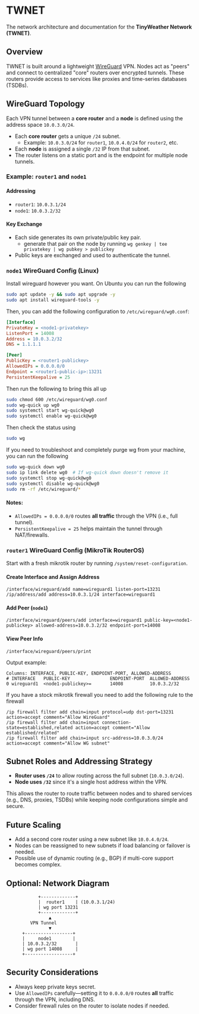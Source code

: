 # TWNET

The network architecture and documentation for the **TinyWeather Network (TWNET)**.

## Overview

TWNET is built around a lightweight [WireGuard](https://www.wireguard.com) VPN. Nodes act as "peers" and connect to centralized "core" routers over encrypted tunnels. These routers provide access to services like proxies and time-series databases (TSDBs).

## WireGuard Topology

Each VPN tunnel between a **core router** and a **node** is defined using the address space `10.0.3.0/24`.

- Each **core router** gets a unique `/24` subnet.
  - Example: `10.0.3.0/24` for `router1`, `10.0.4.0/24` for `router2`, etc.
- Each **node** is assigned a single `/32` IP from that subnet.
- The router listens on a static port and is the endpoint for multiple node tunnels.

### Example: `router1` and `node1`

#### Addressing
- `router1`: `10.0.3.1/24`
- `node1`: `10.0.3.2/32`

#### Key Exchange
- Each side generates its own private/public key pair.
    - generate that pair on the node by running `wg genkey | tee privatekey | wg pubkey > publickey`
- Public keys are exchanged and used to authenticate the tunnel.

### `node1` WireGuard Config (Linux)

Install wireguard however you want. On Ubuntu you can run the following

```bash
sudo apt update -y && sudo apt upgrade -y
sudo apt install wireguard-tools -y
```
Then, you can add the following configuration to `/etc/wireguard/wg0.conf`:

```ini
[Interface]
PrivateKey = <node1-privatekey>
ListenPort = 14008
Address = 10.0.3.2/32
DNS = 1.1.1.1

[Peer]
PublicKey = <router1-publickey>
AllowedIPs = 0.0.0.0/0
Endpoint = <router1-public-ip>:13231
PersistentKeepalive = 25
```

Then run the following to bring this all up 

```bash
sudo chmod 600 /etc/wireguard/wg0.conf 
sudo wg-quick up wg0
sudo systemctl start wg-quick@wg0
sudo systemctl enable wg-quick@wg0
```

Then check the status using

```bash
sudo wg
```

If you need to troubleshoot and completely purge wg from your machine, you can run the following

```bash
sudo wg-quick down wg0
sudo ip link delete wg0  # If wg-quick down doesn't remove it
sudo systemctl stop wg-quick@wg0
sudo systemctl disable wg-quick@wg0
sudo rm -rf /etc/wireguard/*
```

#### Notes:
- `AllowedIPs = 0.0.0.0/0` routes **all traffic** through the VPN (i.e., full tunnel).
- `PersistentKeepalive = 25` helps maintain the tunnel through NAT/firewalls.

### `router1` WireGuard Config (MikroTik RouterOS)

Start with a fresh mikrotik router by running `/system/reset-configuration`. 

#### Create Interface and Assign Address

```shell
/interface/wireguard/add name=wireguard1 listen-port=13231
/ip/address/add address=10.0.3.1/24 interface=wireguard1
```

#### Add Peer (`node1`)

```shell
/interface/wireguard/peers/add interface=wireguard1 public-key=<node1-publickey> allowed-address=10.0.3.2/32 endpoint-port=14008
```

#### View Peer Info

```shell
/interface/wireguard/peers/print
```

Output example:

```
Columns: INTERFACE, PUBLIC-KEY, ENDPOINT-PORT, ALLOWED-ADDRESS
# INTERFACE   PUBLIC-KEY               ENDPOINT-PORT  ALLOWED-ADDRESS
0 wireguard1  <node1-publickey>=       14008          10.0.3.2/32
```

If you have a stock mikrotik firewall you need to add the following rule to the firewall

```shell
/ip firewall filter add chain=input protocol=udp dst-port=13231 action=accept comment="Allow WireGuard"
/ip firewall filter add chain=input connection-state=established,related action=accept comment="Allow established/related"
/ip firewall filter add chain=input src-address=10.0.3.0/24 action=accept comment="Allow WG subnet"
```

## Subnet Roles and Addressing Strategy

- **Router uses `/24`** to allow routing across the full subnet (`10.0.3.0/24`).
- **Node uses `/32`** since it's a single host address within the VPN.

This allows the router to route traffic between nodes and to shared services (e.g., DNS, proxies, TSDBs) while keeping node configurations simple and secure.

## Future Scaling

- Add a second core router using a new subnet like `10.0.4.0/24`.
- Nodes can be reassigned to new subnets if load balancing or failover is needed.
- Possible use of dynamic routing (e.g., BGP) if multi-core support becomes complex.

## Optional: Network Diagram

```plaintext
            +-------------+
            |  router1    | (10.0.3.1/24)
            | wg port 13231
            +-------------+
                ▲
         VPN Tunnel
                ▼
      +------------------+
      |     node1        |
      | 10.0.3.2/32       |
      | wg port 14008     |
      +------------------+
```

## Security Considerations

- Always keep private keys secret.
- Use `AllowedIPs` carefully—setting it to `0.0.0.0/0` routes **all** traffic through the VPN, including DNS.
- Consider firewall rules on the router to isolate nodes if needed.

